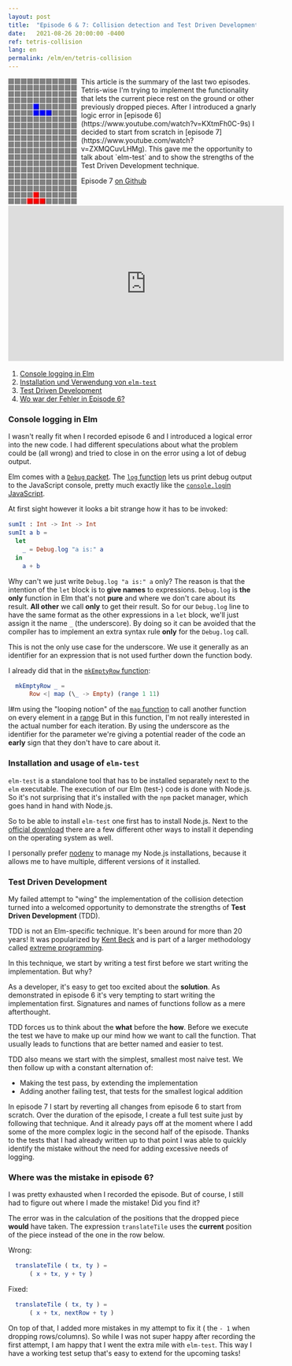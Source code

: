 ```yaml
---
layout: post
title:  "Episode 6 & 7: Collision detection and Test Driven Development"
date:   2021-08-26 20:00:00 -0400
ref: tetris-collision
lang: en
permalink: /elm/en/tetris-collision
---
```


<img src="/assets/posts/tetris-collision/collision_cropped.gif" alt="collision detection" style="float: left; padding-right: 5px"/>
This article is the summary of the last two episodes. Tetris-wise I'm trying to implement the functionality that lets the current piece rest on the ground or other previously dropped pieces. After I introduced a gnarly logic error in [episode 6](https://www.youtube.com/watch?v=KXtmFh0C-9s) I decided to start from scratch in [episode 7](https://www.youtube.com/watch?v=ZXMQCuvLHMg). This gave me the opportunity to talk about `elm-test` and to show the strengths of the Test Driven Development technique. 

Episode 7 [on Github](https://github.com/axelerator/elm-tetris/tree/episode7)
<iframe width="560" height="315" src="https://www.youtube.com/embed/ZXMQCuvLHMg" title="YouTube video player" frameborder="0" allow="accelerometer; autoplay; clipboard-write; encrypted-media; gyroscope; picture-in-picture" allowfullscreen></iframe>

1. [Console logging in Elm](#debug)
2. [Installation und Verwendung von `elm-test`](#elm-test)
3. [Test Driven Development](#tdd)
4. [Wo war der Fehler in Episode 6?](#fail)

### <a name="debug" /> Console logging in Elm

I wasn't really fit when I recorded episode 6 and I introduced a logical error into the new code. I had different speculations about what the problem could be (all wrong) and tried to close in on the error using a lot of debug output.

Elm comes with a [`Debug` packet](https://package.elm-lang.org/packages/elm/core/latest/Debug). The [`log` function](https://package.elm-lang.org/packages/elm/core/latest/Debug#log) lets us print debug output to the JavaScript console, pretty much exactly like the [`console.log`in JavaScript](https://developer.mozilla.org/en-US/docs/Web/API/console/log).

At first sight however it looks a bit strange how it has to be invoked:

```Elm
sumIt : Int -> Int -> Int
sumIt a b =
  let
    _ = Debug.log "a is:" a
  in
    a + b
```

Why can't we just write `Debug.log "a is:" a` only? The reason is that the intention of the `let` block is to **give names** to expressions.
`Debug.log` is **the only** function in Elm that's not **pure** and where we don't care about its result.
**All other** we call **only** to get their result. So for our `Debug.log` line to have the same format as the other expressions in a `let` block, we'll just assign it the name `_` (the underscore).
By doing so it can be avoided that the compiler has to implement an extra syntax rule **only** for the `Debug.log` call.

This is not the only use case for the underscore. We use it generally as an identifier for an expression that is not used further down the function body.

I already did that in the [`mkEmptyRow` function](https://github.com/axelerator/elm-tetris/blob/episode5/src/Main.elm#L137):

```Elm
  mkEmptyRow _ =
      Row <| map (\_ -> Empty) (range 1 11)
``` 

I#m using the "looping notion" of the [`map` function](https://package.elm-lang.org/packages/elm/core/latest/List#map) to call another function on every element in a [range](https://package.elm-lang.org/packages/elm/core/latest/List#range) 
But in this function, I'm not really interested in the actual number for each iteration. By using the underscore as the identifier for the parameter we're giving a potential reader of the code an **early** sign that they don't have to care about it.

### <a name="elm-test" /> Installation and usage of `elm-test`

`elm-test` is a standalone tool that has to be installed separately next to the `elm` executable.
The execution of our Elm (test-) code is done with Node.js. So it's not surprising that it's installed with the `npm` packet manager, which goes hand in hand with Node.js.

So to be able to install `elm-test` one first has to install Node.js. Next to the [official download](https://nodejs.org/en/) there are a few different other ways to install it depending on the operating system as well.

I personally prefer [nodenv](https://github.com/nodenv/nodenv) to manage my Node.js installations, because it allows me to have multiple, different versions of it installed.

### <a name="tdd" />Test Driven Development

My failed attempt to "wing" the implementation of the collision detection turned into a welcomed opportunity to demonstrate the strengths of **Test Driven Development** (TDD).

TDD is not an Elm-specific technique. It's been around for more than 20 years! It was popularized by [Kent Beck](https://twitter.com/KentBeck) and is part of a larger methodology called [extreme programming](https://en.wikipedia.org/wiki/Extreme_programming).

In this technique, we start by writing a test first before we start writing the implementation. But why?

As a developer, it's easy to get too excited about the **solution**. As demonstrated in episode 6 it's very tempting to start writing the implementation first. Signatures and names of functions follow as a mere afterthought.

TDD forces us to think about the **what** before the **how**. Before we execute the test we have to make up our mind how we want to call the function. That usually leads to functions that are better named and easier to test.

TDD also means we start with the simplest, smallest most naive test. We then follow up with a constant alternation of:

- Making the test pass, by extending the implementation
- Adding another failing test, that tests for the smallest logical addition 

In episode 7 I start by reverting all changes from episode 6 to start from scratch. Over the duration of the episode, I create a full test suite just by following that technique. And it already pays off at the moment where I add some of the more complex logic in the second half of the episode.
Thanks to the tests that I had already written up to that point I was able to quickly identify the mistake without the need for adding excessive needs of logging.

### <a name="fail"/>Where was the mistake in episode 6?

I was pretty exhausted when I recorded the episode. But of course, I still had to figure out where I made the mistake! Did you find it?

The error was in the calculation of the positions that the dropped piece **would** have taken. The expression `translateTile` uses the **current** position of the piece instead of the one in the row below.

Wrong:
```Elm
  translateTile ( tx, ty ) =
      ( x + tx, y + ty )
```

Fixed:
```Elm
  translateTile ( tx, ty ) =
      ( x + tx, nextRow + ty )
```

On top of that, I added more mistakes in my attempt to fix it ( the `- 1` when dropping rows/columns). So while I was not super happy after recording the first attempt, I am happy that I went the extra mile with `elm-test`. This way I have a working test setup that's easy to extend for the upcoming tasks!




